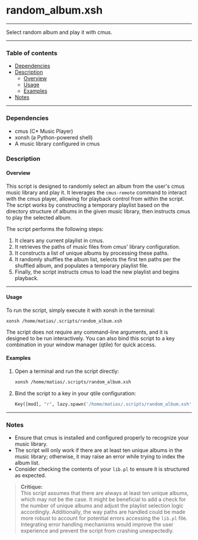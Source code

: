 # random_album.xsh

---

Select random album and play it with cmus.

---

### Table of contents

- [Dependencies](#dependencies)
- [Description](#description)
    - [Overview](#overview)
    - [Usage](#usage)
    - [Examples](#examples)
- [Notes](#notes)

---

<a name="dependencies" />

### Dependencies

- cmus (C* Music Player)
- xonsh (a Python-powered shell)
- A music library configured in cmus

<a name="description" />

### Description

<a name="overview" />

#### Overview

This script is designed to randomly select an album from the user's cmus music library and play it. It leverages the `cmus-remote` command to interact with the cmus player, allowing for playback control from within the script. The script works by constructing a temporary playlist based on the directory structure of albums in the given music library, then instructs cmus to play the selected album.

The script performs the following steps:
1. It clears any current playlist in cmus.
2. It retrieves the paths of music files from cmus' library configuration.
3. It constructs a list of unique albums by processing these paths.
4. It randomly shuffles the album list, selects the first ten paths per the shuffled album, and populates a temporary playlist file.
5. Finally, the script instructs cmus to load the new playlist and begins playback.

---

<a name="usage" />

#### Usage

To run the script, simply execute it with xonsh in the terminal:

```
xonsh /home/matias/.scripts/random_album.xsh
```

The script does not require any command-line arguments, and it is designed to be run interactively. You can also bind this script to a key combination in your window manager (qtile) for quick access.

<a name="examples" />

#### Examples

1. Open a terminal and run the script directly:
   ```bash
   xonsh /home/matias/.scripts/random_album.xsh
   ```

2. Bind the script to a key in your qtile configuration:
   ```python
   Key([mod], "r", lazy.spawn('/home/matias/.scripts/random_album.xsh')),
   ```

---

<a name="notes" />

### Notes

- Ensure that cmus is installed and configured properly to recognize your music library.
- The script will only work if there are at least ten unique albums in the music library; otherwise, it may raise an error while trying to index the album list.
- Consider checking the contents of your `lib.pl` to ensure it is structured as expected.

> **Critique:**  
> This script assumes that there are always at least ten unique albums, which may not be the case. It might be beneficial to add a check for the number of unique albums and adjust the playlist selection logic accordingly. Additionally, the way paths are handled could be made more robust to account for potential errors accessing the `lib.pl` file. Integrating error handling mechanisms would improve the user experience and prevent the script from crashing unexpectedly.